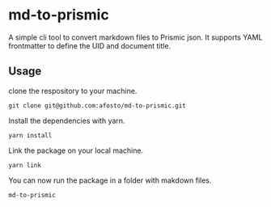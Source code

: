 # md-to-prismic

A simple cli tool to convert markdown files to Prismic json.
It supports YAML frontmatter to define the UID and document title.

## Usage
clone the respository to your machine.

```shell
git clone git@github.com:afosto/md-to-prismic.git
```

Install the dependencies with yarn.

```shell
yarn install
```

Link the package on your local machine.

```shell
yarn link
```

You can now run the package in a folder with makdown files.
```shell
md-to-prismic
```

